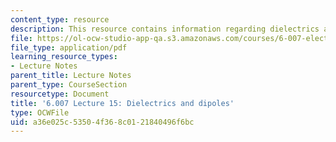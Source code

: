 ```yaml
---
content_type: resource
description: This resource contains information regarding dielectrics and dipoles.
file: https://ol-ocw-studio-app-qa.s3.amazonaws.com/courses/6-007-electromagnetic-energy-from-motors-to-lasers-spring-2011/a36e025c53504f368c0121840496f6bc_MIT6_007S11_lec15.pdf
file_type: application/pdf
learning_resource_types:
- Lecture Notes
parent_title: Lecture Notes
parent_type: CourseSection
resourcetype: Document
title: '6.007 Lecture 15: Dielectrics and dipoles'
type: OCWFile
uid: a36e025c-5350-4f36-8c01-21840496f6bc
---
```

